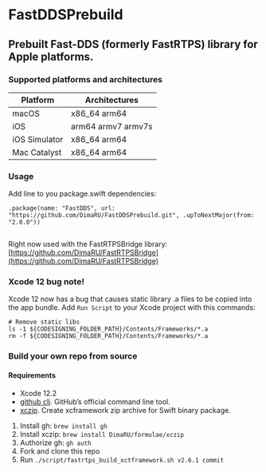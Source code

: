 # FastDDSPrebuild
## Prebuilt Fast-DDS (formerly FastRTPS) library for Apple platforms.


### Supported platforms and architectures
| Platform          |  Architectures     |
|-------------------|--------------------|
| macOS             | x86_64 arm64       |
| iOS               | arm64 armv7 armv7s |
| iOS Simulator     | x86_64 arm64       |
| Mac Catalyst      | x86_64 arm64       |

### Usage

Add line to you package.swift dependencies:

```
.package(name: "FastDDS", url: "https://github.com/DimaRU/FastDDSPrebuild.git", .upToNextMajor(from: "2.0.0"))


```

Right now used with the FastRTPSBridge library: [https://github.com/DimaRU/FastRTPSBridge](https://github.com/DimaRU/FastRTPSBridge)

### Xcode 12 bug note!

Xcode 12 now has a bug that causes static library .a files to be copied into the app bundle. Add `Run Script` to your Xcode project with this commands:

```
# Remove static libs
ls -1 ${CODESIGNING_FOLDER_PATH}/Contents/Frameworks/*.a
rm -f ${CODESIGNING_FOLDER_PATH}/Contents/Frameworks/*.a

```

### Build your own repo from source

#### Requirements 

- Xcode 12.2
- [github cli](https://github.com/cli/cli). GitHub’s official command line tool.
- [xczip](https://github.com/DimaRU/xczip). Create xcframework zip archive for Swift binary package.

1. Install gh: `brew install gh`
2. Install xczip: `brew install DimaRU/formulae/xczip`
3. Authorize gh: `gh auth`
4. Fork and clone this repo
5. Run `./script/fastrtps_build_xctframework.sh v2.6.1 commit`
